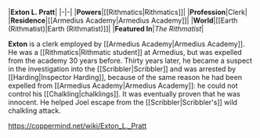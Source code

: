 |**Exton L. Pratt**|
|-|-|
|**Powers**|[[Rithmatics\|Rithmatics]]|
|**Profession**|Clerk|
|**Residence**|[[Armedius Academy\|Armedius Academy]]|
|**World**|[[Earth (Rithmatist)\|Earth (Rithmatist)]]|
|**Featured In**|*The Rithmatist*|

**Exton** is a clerk employed by [[Armedius Academy\|Armedius Academy]].
He was a [[Rithmatics\|Rithmatic student]] at Armedius, but was expelled from the academy 30 years before. Thirty years later, he became a suspect in the investigation into the [[Scribbler\|Scribbler]] and was arrested by [[Harding\|Inspector Harding]], because of the same reason he had been expelled from [[Armedius Academy\|Armedius Academy]]: he could not control his [[Chalkling\|chalklings]]. It was eventually proven that he was innocent.
He helped Joel escape from the [[Scribbler\|Scribbler's]] wild chalkling attack.



https://coppermind.net/wiki/Exton_L._Pratt